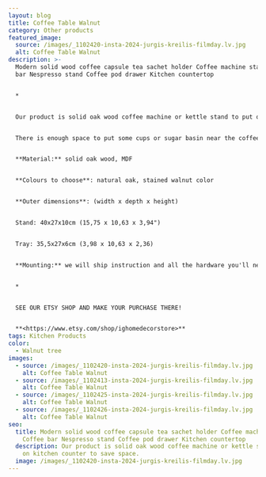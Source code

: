 ```yaml
---
layout: blog
title: Coffee Table Walnut
category: Other products
featured_image:
  source: /images/_1102420-insta-2024-jurgis-kreilis-filmday.lv.jpg
  alt: Coffee Table Walnut
description: >-
  Modern solid wood coffee capsule tea sachet holder Coffee machine stand Coffee
  bar Nespresso stand Coffee pod drawer Kitchen countertop


  *


  Our product is solid oak wood coffee machine or kettle stand to put on kitchen counter to save space. Under the stand there is a removable tray, also made of an oak frame with a painted MDF bottom. 


  There is enough space to put some cups or sugar basin near the coffee machine. Since the tray is removable, you can use it to store coffee capsules or tea bags or use it to serve your drinks and snacks.


  **Material:** solid oak wood, MDF


  **Colours to choose**: natural oak, stained walnut color


  **Outer dimensions**: (width x depth x height)


  Stand: 40x27x10cm (15,75 x 10,63 x 3,94")


  Tray: 35,5x27x6cm (3,98 x 10,63 x 2,36)


  **Mounting:** we will ship instruction and all the hardware you'll need to install together with product.


  *


  SEE OUR ETSY SHOP AND MAKE YOUR PURCHASE THERE!


  **<https://www.etsy.com/shop/ighomedecorstore>**
tags: Kitchen Products
color:
  - Walnut tree
images:
  - source: /images/_1102420-insta-2024-jurgis-kreilis-filmday.lv.jpg
    alt: Coffee Table Walnut
  - source: /images/_1102413-insta-2024-jurgis-kreilis-filmday.lv.jpg
    alt: Coffee Table Walnut
  - source: /images/_1102425-insta-2024-jurgis-kreilis-filmday.lv.jpg
    alt: Coffee Table Walnut
  - source: /images/_1102426-insta-2024-jurgis-kreilis-filmday.lv.jpg
    alt: Coffee Table Walnut
seo:
  title: Modern solid wood coffee capsule tea sachet holder Coffee machine stand
    Coffee bar Nespresso stand Coffee pod drawer Kitchen countertop
  description: Our product is solid oak wood coffee machine or kettle stand to put
    on kitchen counter to save space.
  image: /images/_1102420-insta-2024-jurgis-kreilis-filmday.lv.jpg
---
```

